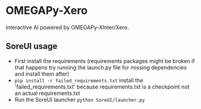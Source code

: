 # OMEGAPy-Xero
Interactive AI powered by OMEGAPy-XInter/Xero.


## SoreUI usage
- First install the requirements (requirements packages might be broken if that happens try running the launch.py file for missing dependencies and install them after)
- `pip install -r failed_requirements.txt` install the 'failed_requirements.txt' because requirements.txt is a checkpoint not an actual requirements.txt
- Run the SoreUI launcher `python SoreUI/launcher.py`
